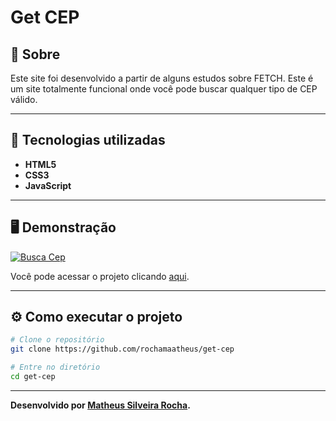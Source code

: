 <h1>Get CEP</h1>

<h2>🤔 Sobre</h2>

Este site foi desenvolvido a partir de alguns estudos sobre FETCH.
Este é um site totalmente funcional onde você pode buscar qualquer tipo de CEP válido.

<hr>

<h2>🚀 Tecnologias utilizadas</h2>

- **HTML5**
- **CSS3**
- **JavaScript**

<hr>

<h2>🖥️ Demonstração</h2>

[![Busca Cep](https://i.imgur.com/wKg8PMV.png "Clique para acessar o projeto")](https://rochamaatheus.github.io/get-cep/ "Clique para acessar o projeto")   

Você pode acessar o projeto clicando [aqui](https://rochamaatheus.github.io/get-cep/).

<hr>

<h2>⚙ Como executar o projeto</h2>

```bash
# Clone o repositório
git clone https://github.com/rochamaatheus/get-cep

# Entre no diretório
cd get-cep
```

<hr>

**Desenvolvido por [Matheus Silveira Rocha](https://github.com/rochamaatheus/).**
